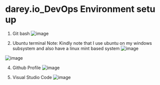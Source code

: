# darey.io_DevOps Environment setu up

1. Git bash
![image](https://github.com/user-attachments/assets/651b2d81-524f-4604-8195-bbedd92e0f0f)


2. Ubuntu terminal
   Note: Kindly note that I use ubuntu on my windows subsystem and also have a linux mint based system
  ![image](https://github.com/user-attachments/assets/4a7c4ba7-94ee-436f-881d-a424d686bdee)

![image](https://github.com/user-attachments/assets/ea99144e-e34b-4c1b-a10c-033007cdffa5)


4. Github Profile
   ![image](https://github.com/user-attachments/assets/b75807fa-30c9-409d-a7ca-5c18a81f496a)


5. Visual Studio Code
   ![image](https://github.com/user-attachments/assets/3aae7531-5e8d-48ff-8d47-ec9ac7f210f3)

   
